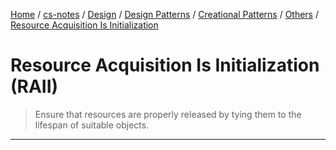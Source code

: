 [Home](https://mengxianbin.github.io) /
[cs-notes](https://mengxianbin.github.io/cs-notes/content) /
[Design](https://mengxianbin.github.io/cs-notes/content/Design) /
[Design Patterns](https://mengxianbin.github.io/cs-notes/content/Design/Design%20Patterns) /
[Creational Patterns](https://mengxianbin.github.io/cs-notes/content/Design/Design%20Patterns/Creational%20Patterns) /
[Others](https://mengxianbin.github.io/cs-notes/content/Design/Design%20Patterns/Creational%20Patterns/Others) /
[Resource Acquisition Is Initialization](https://mengxianbin.github.io/cs-notes/content/Design/Design%20Patterns/Creational%20Patterns/Others/Resource%20Acquisition%20Is%20Initialization)

# Resource Acquisition Is Initialization (RAII)

> Ensure that resources are properly released by tying them to the lifespan of suitable objects.

---
